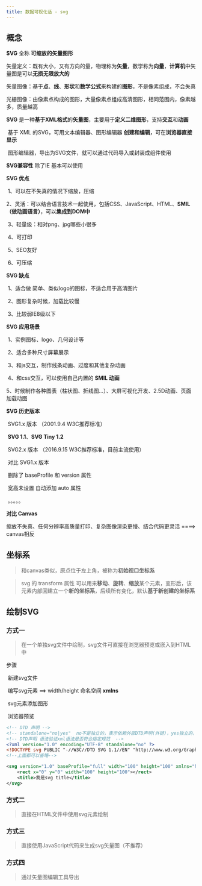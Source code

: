 ```yaml
---
title: 数据可视化话 - svg
---
```


 

## 概念

**SVG** 全称 **可缩放的矢量图形**

​		矢量定义：既有大小，又有方向的量，物理称为**矢量**，数学称为**向量**，**计算机**中矢量图是可以**无损无限放大的**

​		矢量图像：基于**点**、**线**、**形状**和**数学公式**来构建的**图形**，不是像素组成，不会失真

​		光栅图像：由像素点构成的图形，大量像素点组成高清图形，相同范围内，像素越多，质量越高

**SVG** 是一种**基于XML格式**的**矢量图**，主要用于**定义二维图形**，支持**交互**和**动画**

​		基于 XML 的SVG，可用文本编辑器、图形编辑器 **创建和编辑**，可在**浏览器直接显示**

​		图形编辑器，导出为SVG文件，就可以通过代码导入或封装成组件使用

**SVG兼容性**  除了IE 基本可以使用

**SVG 优点**

​		1、可以在不失真的情况下缩放，压缩

​		2、灵活：可以结合语言技术一起使用，包括CSS、JavaScript、HTML、**SMIL（做动画语言）**，可以**集成到DOM中**

​        3、轻量级：相对png、jpg哪些小很多

​        4、可打印

​        5、SEO友好

​        6、可压缩

**SVG 缺点**

​		1、适合做 简单、类似logo的图标，不适合用于高清图片

​        2、图形复杂时候，加载比较慢

​        3、比较弱IE8级以下

**SVG 应用场景**

​		1、实例图标、logo、几何设计等

​        2、适合多种尺寸屏幕展示

​        3、和js交互，制作线条动画、过度和其他复杂动画

​        4、和css交互，可以使用自己内置的 **SMIL 动画**

​        5、时候制作各种图表（柱状图、折线图...）、大屏可视化开发、2.5D动画、页面加载动图

**SVG 历史版本**

​		SVG1.x 版本  （2001.9.4 W3C推荐标准）

​				**SVG 1.1**、**SVG Tiny 1.2**

​		SVG2.x 版本  （2016.9.15 W3C推荐标准，目前主流使用）

​				对比 SVG1.x 版本

​							删除了 baseProfile 和 version 属性

​							宽高未设置 自动添加 auto 属性

​							。。。。。

**对比 Canvas**

缩放不失真、任何分辨率高质量打印、复杂图像渲染更慢、结合代码更灵活  ====>  canvas相反

## 坐标系

>   和canvas类似，原点位于左上角，被称为**初始视口坐标系**

>   svg 的 transform 属性 可以用来**移动**、**旋转**、**缩放**某个元素，变形后，该元素内部回建立一个**新的坐标系**，后续所有变化，默认**基于新创建的坐标系**

## 绘制SVG

### 方式一
> 在一个单独svg文件中绘制，svg文件可直接在浏览器预览或嵌入到HTML中 

步骤

​	新建svg文件

​    编写svg元素 ==> width/height  命名空间 **xmlns**

​	svg元素添加图形

​    浏览器预览

```xml
<!-- DTD 声明 -->
<!-- standalone="no|yes"  no不是独立的，表示依赖外部DTD声明(外链)，yes独立的，不依赖  -->
<!-- DTD声明 语法验证xml语法是否符合指定规范  -->
<?xml version="1.0" encoding="UTF-8" standalone="no" ?>
<!DOCTYPE svg PUBLIC "-//W3C//DTD SVG 1.1//EN" "http://www.w3.org/Graphics/SVG/1.1/DTD/svg11.dtd">
<!--上面都可以省略-->

<svg version="1.0" baseProfile="full" width="100" height="100" xmlns="http://www.w3.org/2000/svg">
    <rect x="0" y="0" width="100" height="100"></rect>
    <title>我是svg title</title>
</svg>
```



### 方式二
> 直接在HTML文件中使用svg元素绘制

### 方式三
> 直接使用JavaScript代码来生成svg矢量图（不推荐）

### 方式四
> 通过矢量图编辑工具导出

